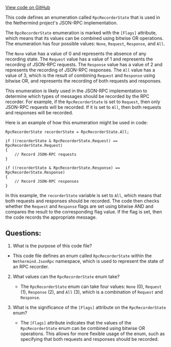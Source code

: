 [View code on GitHub](https://github.com/nethermindeth/nethermind/Nethermind.JsonRpc/RpcRecorderState.cs)

This code defines an enumeration called `RpcRecorderState` that is used in the Nethermind project's JSON-RPC implementation. 

The `RpcRecorderState` enumeration is marked with the `[Flags]` attribute, which means that its values can be combined using bitwise OR operations. The enumeration has four possible values: `None`, `Request`, `Response`, and `All`. 

The `None` value has a value of 0 and represents the absence of any recording state. The `Request` value has a value of 1 and represents the recording of JSON-RPC requests. The `Response` value has a value of 2 and represents the recording of JSON-RPC responses. The `All` value has a value of 3, which is the result of combining `Request` and `Response` using bitwise OR, and represents the recording of both requests and responses. 

This enumeration is likely used in the JSON-RPC implementation to determine which types of messages should be recorded by the RPC recorder. For example, if the `RpcRecorderState` is set to `Request`, then only JSON-RPC requests will be recorded. If it is set to `All`, then both requests and responses will be recorded. 

Here is an example of how this enumeration might be used in code:

```
RpcRecorderState recorderState = RpcRecorderState.All;

if ((recorderState & RpcRecorderState.Request) == RpcRecorderState.Request)
{
    // Record JSON-RPC requests
}

if ((recorderState & RpcRecorderState.Response) == RpcRecorderState.Response)
{
    // Record JSON-RPC responses
}
```

In this example, the `recorderState` variable is set to `All`, which means that both requests and responses should be recorded. The code then checks whether the `Request` and `Response` flags are set using bitwise AND and compares the result to the corresponding flag value. If the flag is set, then the code records the appropriate message.
## Questions: 
 1. What is the purpose of this code file?
   - This code file defines an enum called `RpcRecorderState` within the `Nethermind.JsonRpc` namespace, which is used to represent the state of an RPC recorder.

2. What values can the `RpcRecorderState` enum take?
   - The `RpcRecorderState` enum can take four values: `None` (0), `Request` (1), `Response` (2), and `All` (3), which is a combination of `Request` and `Response`.

3. What is the significance of the `[Flags]` attribute on the `RpcRecorderState` enum?
   - The `[Flags]` attribute indicates that the values of the `RpcRecorderState` enum can be combined using bitwise OR operations. This allows for more flexible usage of the enum, such as specifying that both requests and responses should be recorded.